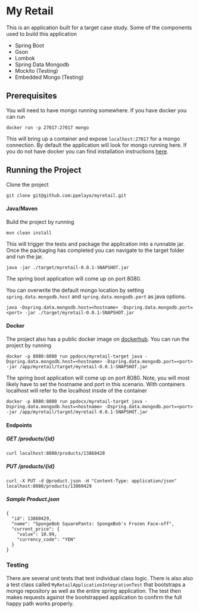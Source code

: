 # My Retail
This is an application built for a target case study.  Some of the components used to build this application

* Spring Boot
* Gson
* Lombok
* Spring Data Mongodb
* Mockito (Testing)
* Embedded Mongo (Testing)

## Prerequisites
You will need to have mongo running somewhere. If you have docker you can run

    docker run -p 27017:27017 mongo

This will bring up a container and expose `localhost:27017` for a mongo connection.  By default the application will look for mongo running here.  If you do not have docker you can find installation instructions [here](https://docs.mongodb.com/manual/installation/).

## Running the Project

Clone the project

    git clone git@github.com:ppelayo/myretail.git

#### Java/Maven
Build the project by running

    mvn clean install

This will trigger the tests and package the application into a runnable jar.  Once the packaging has completed you can navigate to the target folder and run the jar.

    java -jar ./target/myretail-0.0.1-SNAPSHOT.jar

The spring boot application will come up on port 8080.

You can overwrite the default mongo location by setting `spring.data.mongodb.host` and `spring.data.mongodb.port` as java options.

    java -Dspring.data.mongodb.host=<hostname> -Dspring.data.mongodb.port=<port> -jar ./target/myretail-0.0.1-SNAPSHOT.jar


#### Docker
The project also has a public docker image on [dockerhub](https://hub.docker.com/r/ppdocx/myretail-target).  You can run the project by running

    docker -p 8080:8080 run ppdocx/myretail-target java -Dspring.data.mongodb.host=<hostname> -Dspring.data.mongodb.port=<port> -jar /app/myretail/target/myretail-0.0.1-SNAPSHOT.jar

The spring boot application will come up on port 8080. Note, you will most likely have to set the hostname and port in this scenario.  With containers localhost will refer to the localhost inside of the container

    docker -p 8080:8080 run ppdocx/myretail-target java -Dspring.data.mongodb.host=<hostname> -Dspring.data.mongodb.port=<port> -jar /app/myretail/target/myretail-0.0.1-SNAPSHOT.jar



#### Endpoints
##### GET /products/{id}

    curl localhost:8080/products/13860428

##### PUT /products/{id}

    curl -X PUT -d @product.json -H "Content-Type: application/json" localhost:8080/products/13860429


##### Sample Product.json
    {
      "id": 13860429,
      "name": "SpongeBob SquarePants: SpongeBob's Frozen Face-off",
      "current_price": {
        "value": 10.99,
        "currency_code": "YEN"
      }
    }

### Testing
There are several unit tests that test individual class logic.  There is also also a test class called `MyRetailApplicationIntegrationTest` that bootstraps a mongo repository as well as the entire spring application.  The test then makes requests against the bootstrapped application to confirm the full happy path works properly.




